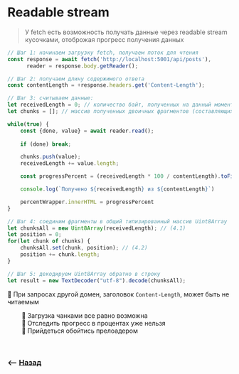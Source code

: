 # Readable stream
> У fetch есть возможность получать данные через readable stream кусочками, отоброжая прогресс получения данных

```javascript
// Шаг 1: начинаем загрузку fetch, получаем поток для чтения
const response = await fetch('http://localhost:5001/api/posts'),
      reader = response.body.getReader();

// Шаг 2: получаем длину содержимого ответа
const contentLength = +response.headers.get('Content-Length');

// Шаг 3: считываем данные:
let receivedLength = 0; // количество байт, полученных на данный момент
let chunks = []; // массив полученных двоичных фрагментов (составляющих тело ответа)

while(true) {
    const {done, value} = await reader.read();
            
    if (done) break;

    chunks.push(value);
    receivedLength += value.length;

    const progressPercent = (receivedLength * 100 / contentLength).toFixed(2)

    console.log(`Получено ${receivedLength} из ${contentLength}`)

    percentWrapper.innerHTML = progressPercent
}

// Шаг 4: соединим фрагменты в общий типизированный массив Uint8Array
let chunksAll = new Uint8Array(receivedLength); // (4.1)
let position = 0;
for(let chunk of chunks) {
    chunksAll.set(chunk, position); // (4.2)
    position += chunk.length;
}

// Шаг 5: декодируем Uint8Array обратно в строку
let result = new TextDecoder("utf-8").decode(chunksAll);
```

🛑 При запросах другой домен, заголовок `Content-Length`, может быть не читаемым

&emsp;&emsp; 🎯 Загрузка чанками все равно возможна  
&emsp;&emsp; 🎯 Отследить прогресс в процентах уже нельзя  
&emsp;&emsp; 🎯 Прийдеться обойтись прелоадером

<br>

### ⟵ **<a href="../../readme.md">Назад</a>**